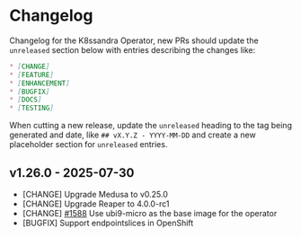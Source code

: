 # Changelog

Changelog for the K8ssandra Operator, new PRs should update the `unreleased` section below with entries describing the changes like:

```markdown
* [CHANGE]
* [FEATURE]
* [ENHANCEMENT]
* [BUGFIX]
* [DOCS]
* [TESTING]
```

When cutting a new release, update the `unreleased` heading to the tag being generated and date, like `## vX.Y.Z - YYYY-MM-DD` and create a new placeholder section for  `unreleased` entries.

## v1.26.0 - 2025-07-30

* [CHANGE] Upgrade Medusa to v0.25.0
* [CHANGE] Upgrade Reaper to 4.0.0-rc1
* [CHANGE] [#1588](https://github.com/k8ssandra/k8ssandra-operator/issues/1588) Use ubi9-micro as the base image for the operator
* [BUGFIX] Support endpointslices in OpenShift